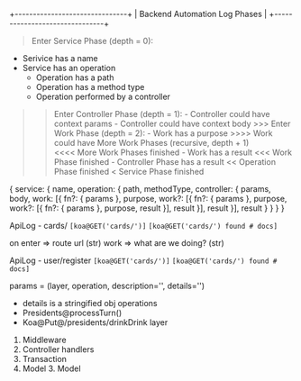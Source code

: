 +-------------------------------+
| Backend Automation Log Phases |
+-------------------------------+

> Enter Service Phase (depth = 0):
  - Serivice has a name
  - Service has an operation
      - Operation has a path
      - Operation has a method type
      - Operation performed by a controller
  >> Enter Controller Phase (depth = 1):
    - Controller could have context params
    - Controller could have context body
    >>> Enter Work Phase (depth = 2):
      - Work has a purpose
      >>>> Work could have More Work Phases (recursive, depth + 1)  
      <<<< More Work Phases finished
      - Work has a result
    <<< Work Phase finished
    - Controller Phase has a result
  << Operation Phase finished
< Service Phase finished

{
  service: {
    name,
    operation: {
      path,
      methodType,
      controller: {
        params,
        body,
        work: [{
          fn?: {
            params
          },
          purpose,
          work?: [{
            fn?: {
              params
            },
            purpose,
            work?: [{
              fn?: {
                params
              },
              purpose,
              result
            }],
            result
          }],
          result
        }],
        result
      }
    }
  }
}



ApiLog - cards/
`[koa@GET('cards/')]`
`[koa@GET('cards/') found # docs]`

on enter => route url (str)
work => what are we doing? (str)

ApiLog - user/register
`[koa@GET('cards/')]`
`[koa@GET('cards/') found # docs]`

params = (layer, operation, description='', details='')
- details is a stringified obj
operations
- Presidents@processTurn()
- Koa@Put@/presidents/drinkDrink
layer
1. Middleware
1. Controller handlers
  2. Transaction
  2. Model
    3. Model